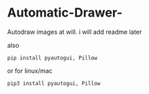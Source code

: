 # Automatic-Drawer-
Autodraw images at will.
i will add readme later 

also 

```
pip install pyautogui, Pillow
```

or for linux/mac

```
pip3 install pyautogui, Pillow
```
